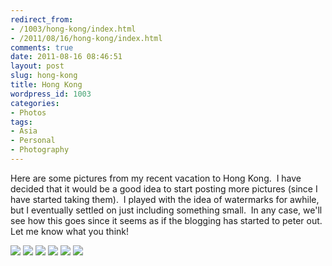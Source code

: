 ```yaml
---
redirect_from:
- /1003/hong-kong/index.html
- /2011/08/16/hong-kong/index.html
comments: true
date: 2011-08-16 08:46:51
layout: post
slug: hong-kong
title: Hong Kong
wordpress_id: 1003
categories:
- Photos
tags:
- Asia
- Personal
- Photography
---
```


Here are some pictures from my recent vacation to Hong Kong.  I have decided that it would be a good idea to start posting more pictures (since I have started taking them).  I played with the idea of watermarks for awhile, but I eventually settled on just including something small.  In any case, we'll see how this goes since it seems as if the blogging has started to peter out.  Let me know what you think!

<div class="galleria">
<a href="https://img.gtww.net/2011/07_Hong_Kong/e755/hk_1_b8d02c6.jpg"><img data-title="" data-description="" src="https://img.gtww.net/2011/07_Hong_Kong/e755/Thumbs/hk_1_7384.jpg"/></a>
<a href="https://img.gtww.net/2011/07_Hong_Kong/e755/hk_2_be688fa.jpg"><img data-title="" data-description="" src="https://img.gtww.net/2011/07_Hong_Kong/e755/Thumbs/hk_2_b288.jpg"/></a>
<a href="https://img.gtww.net/2011/07_Hong_Kong/e755/hk_3_78360ef.jpg"><img data-title="" data-description="" src="https://img.gtww.net/2011/07_Hong_Kong/e755/Thumbs/hk_3_9230.jpg"/></a>
<a href="https://img.gtww.net/2011/07_Hong_Kong/e755/hk_4_8650a53.jpg"><img data-title="" data-description="" src="https://img.gtww.net/2011/07_Hong_Kong/e755/Thumbs/hk_4_8f7c.jpg"/></a>
<a href="https://img.gtww.net/2011/07_Hong_Kong/e755/hk_5_8d160da.jpg"><img data-title="" data-description="" src="https://img.gtww.net/2011/07_Hong_Kong/e755/Thumbs/hk_5_11a0.jpg"/></a>
<a href="https://img.gtww.net/2011/07_Hong_Kong/e755/hk_6_5263bf7.jpg"><img data-title="" data-description="" src="https://img.gtww.net/2011/07_Hong_Kong/e755/Thumbs/hk_6_f623.jpg"/></a>
</div>
